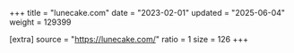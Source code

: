 +++
title = "lunecake.com"
date = "2023-02-01"
updated = "2025-06-04"
weight = 129399

[extra]
source = "https://lunecake.com/"
ratio = 1
size = 126
+++
